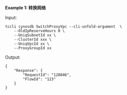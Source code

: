 **Example 1: 转换网络**



Input: 

```
tccli cynosdb SwitchProxyVpc --cli-unfold-argument  \
    --OldIpReserveHours 0 \
    --UniqSubnetId xx \
    --ClusterId xxx \
    --UniqVpcId xx \
    --ProxyGroupId xx
```

Output: 
```
{
    "Response": {
        "RequestId": "128046",
        "FlowId": "123"
    }
}
```

